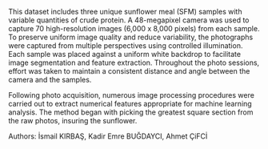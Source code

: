 This dataset includes three unique sunflower meal (SFM) samples with variable quantities of crude protein. A 48-megapixel camera was used to capture 70 high-resolution images (6,000 x 8,000 pixels) from each sample. To preserve uniform image quality and reduce variability, the photographs were captured from multiple perspectives using controlled illumination. Each sample was placed against a uniform white backdrop to facilitate image segmentation and feature extraction. Throughout the photo sessions, effort was taken to maintain a consistent distance and angle between the camera and the samples.

Following photo acquisition, numerous image processing procedures were carried out to extract numerical features appropriate for machine learning analysis. The method began with picking the greatest square section from the raw photos, insuring the sunflower.

Authors: İsmail KIRBAŞ, Kadir Emre BUĞDAYCI, Ahmet ÇiFCİ
